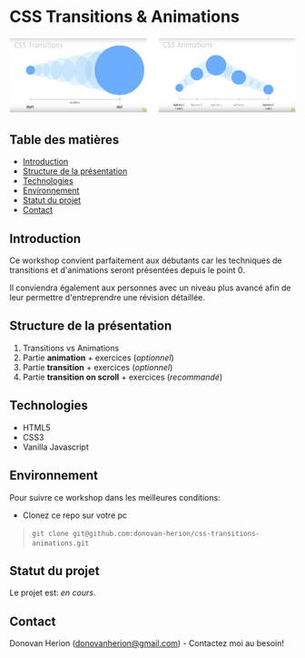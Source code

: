 # CSS Transitions & Animations

![screenshot](images/screenshot.png)

## Table des matières

- [Introduction](#introduction)
- [Structure de la présentation](#structure-de-la-présentation)
- [Technologies](#technologies)
- [Environnement](#environnement)
- [Statut du projet](#statut-du-projet)
- [Contact](#contact)

## Introduction

Ce workshop convient parfaitement aux débutants car les techniques de transitions et d'animations seront présentées depuis le point 0.

Il conviendra également aux personnes avec un niveau plus avancé afin de leur permettre d'entreprendre une révision détaillée.

## Structure de la présentation

1. Transitions vs Animations
2. Partie **animation** + exercices (_optionnel_)
3. Partie **transition** + exercices (_optionnel_)
4. Partie **transition on scroll** + exercices (_recommandé_)

## Technologies

- HTML5
- CSS3
- Vanilla Javascript

## Environnement

Pour suivre ce workshop dans les meilleures conditions:

- Clonez ce repo sur votre pc

> `git clone git@github.com:donovan-herion/css-transitions-animations.git`

## Statut du projet

Le projet est: _en cours_.

## Contact

Donovan Herion (donovanherion@gmail.com) - Contactez moi au besoin!
